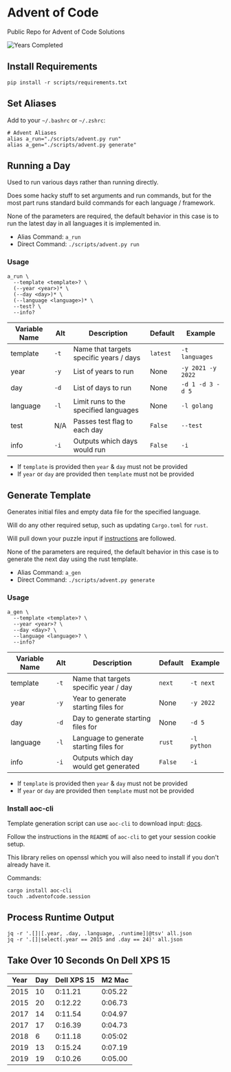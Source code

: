 # Advent of Code

Public Repo for Advent of Code Solutions

![Years Completed](images/advent-completed.png)

## Install Requirements

```
pip install -r scripts/requirements.txt
```

## Set Aliases

Add to your `~/.bashrc` or `~/.zshrc`:

```
# Advent Aliases
alias a_run="./scripts/advent.py run"
alias a_gen="./scripts/advent.py generate"
```

## Running a Day

Used to run various days rather than running directly.

Does some hacky stuff to set arguments and run commands, but for the most part runs
standard build commands for each language / framework.

None of the parameters are required, the default behavior in this case is to run the
latest day in all languages it is implemented in.

- Alias Command: `a_run`
- Direct Command: `./scripts/advent.py run`

### Usage

```
a_run \
  --template <template>? \
  (--year <year>)* \
  (--day <day>)* \
  (--language <language>)* \
  --test? \
  --info?
```

| Variable Name | Alt  | Description                             | Default  | Example           |
| ------------- | ---- | --------------------------------------- | -------- | ----------------- |
| template      | `-t` | Name that targets specific years / days | `latest` | `-t languages`    |
| year          | `-y` | List of years to run                    | None     | `-y 2021 -y 2022` |
| day           | `-d` | List of days to run                     | None     | `-d 1 -d 3 -d 5`  |
| language      | `-l` | Limit runs to the specified languages   | None     | `-l golang`       |
| test          | N/A  | Passes test flag to each day            | `False`  | `--test`          |
| info          | `-i` | Outputs which days would run            | `False`  | `-i`              |

- If `template` is provided then `year` & `day` must not be provided
- If `year` or `day` are provided then `template` must not be provided

## Generate Template

Generates initial files and empty data file for the specified language.

Will do any other required setup, such as updating `Cargo.toml` for `rust`.

Will pull down your puzzle input if [instructions](##install-aoc-cli) are followed.

None of the parameters are required, the default behavior in this case is to generate the
next day using the rust template.

- Alias Command: `a_gen`
- Direct Command: `./scripts/advent.py generate`

### Usage

```
a_gen \
  --template <template>? \
  --year <year>? \
  --day <day>? \
  --language <language>? \
  --info?
```

| Variable Name | Alt  | Description                             | Default | Example     |
| ------------- | ---- | --------------------------------------- | ------- | ----------- |
| template      | `-t` | Name that targets specific year / day   | `next`  | `-t next`   |
| year          | `-y` | Year to generate starting files for     | None    | `-y 2022`   |
| day           | `-d` | Day to generate starting files for      | None    | `-d 5`      |
| language      | `-l` | Language to generate starting files for | `rust`  | `-l python` |
| info          | `-i` | Outputs which day would get generated   | `False` | `-i`        |

- If `template` is provided then `year` & `day` must not be provided
- If `year` or `day` are provided then `template` must not be provided

### Install aoc-cli

Template generation script can use `aoc-cli` to download input: [docs](https://github.com/scarvalhojr/aoc-cli).

Follow the instructions in the `README` of `aoc-cli` to get your session cookie setup.

This library relies on openssl which you will also need to install if you don't already have it.

Commands:

```
cargo install aoc-cli
touch .adventofcode.session
```

## Process Runtime Output

```
jq -r '.[]|[.year, .day, .language, .runtime]|@tsv' all.json
jq -r '.[]|select(.year == 2015 and .day == 24)' all.json
```

## Take Over 10 Seconds On Dell XPS 15

| Year | Day | Dell XPS 15 | M2 Mac  |
| ---- | --- | ----------- | ------- |
| 2015 | 10  | 0:11.21     | 0:05.22 |
| 2015 | 20  | 0:12.22     | 0:06.73 |
| 2017 | 14  | 0:11.54     | 0:04.97 |
| 2017 | 17  | 0:16.39     | 0:04.73 |
| 2018 | 6   | 0:11.18     | 0:05:02 |
| 2019 | 13  | 0:15.24     | 0:07.19 |
| 2019 | 19  | 0:10.26     | 0:05.00 |
